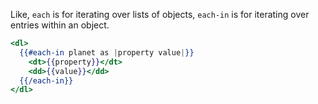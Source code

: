 Like, `each` is for iterating over lists of objects, `each-in` is for iterating over entries within an object.

```hbs
<dl>
  {{#each-in planet as |property value|}}
    <dt>{{property}}</dt>
    <dd>{{value}}</dd>
  {{/each-in}}
</dl>
```
